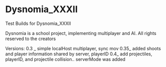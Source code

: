 # Dysnomia_XXXII
Test Builds for Dysnomia_XXXII

Dysnomia is a school project, implementing multiplayer and AI.
All rights reserved to the creators

Versions:
0.3 _ simple localHost multiplayer, sync mov
0.35_ added shoots and player information shared by server, playerID
0.4_ add projectiles, playerID, and projectile collision.. serverMode was added